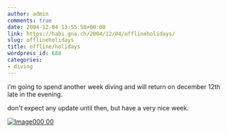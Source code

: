 ```yaml
---
author: admin
comments: true
date: 2004-12-04 13:55:58+00:00
link: https://habi.gna.ch/2004/12/04/offlineholidays/
slug: offlineholidays
title: offline/holidays
wordpress_id: 688
categories:
- diving
---
```



i'm going to spend another week diving and will return on december 12th late in the evening.
  
don't expect any update until then, but have a very nice week.



[![Image000 00](https://habi.gna.ch/blog/images/Image000_00-tm.jpg)](https://habi.gna.ch/blog/images/Image000_00.jpg)

